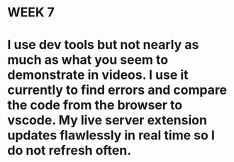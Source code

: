 # WEEK 7

# I use dev tools but not nearly as much as what you seem to demonstrate in videos. I use it currently to find errors and compare the code from the browser to vscode. My live server extension updates flawlessly in real time so I do not refresh often.
